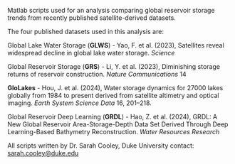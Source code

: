 Matlab scripts used for an analysis comparing global reservoir storage trends from recently published satellite-derived datasets.

The four published datasets used in this analysis are:

Global Lake Water Storage (**GLWS**) - Yao, F. et al. (2023), Satellites reveal widespread decline in global lake water storage. _Science_

Global Reservoir Storage (**GRS**) - Li, Y. et al. (2023), Diminishing storage returns of reservoir construction. _Nature Communications_ 14

**GloLakes** - Hou, J. et al. (2024), Water storage dynamics for 27000 lakes globally from 1984 to present derived from satellite altimetry and optical imaging. _Earth System Science Data_ 16, 201–218.

Global Reservoir Deep Learning (**GRDL**) - Hao, Z. et al. (2024), GRDL: A New Global Reservoir Area-Storage-Depth Data Set Derived Through Deep Learning-Based Bathymetry Reconstruction. _Water Resources Research_ 

All scripts written by Dr. Sarah Cooley, Duke University
contact: sarah.cooley@duke.edu
